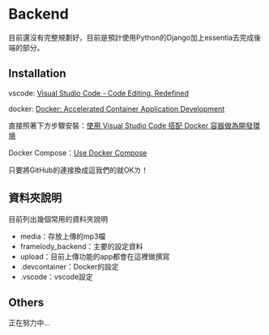 # Backend

目前還沒有完整規劃好，目前是預計使用Python的Django加上essentia去完成後端的部分。

## Installation

vscode: [Visual Studio Code - Code Editing. Redefined](https://code.visualstudio.com/)

docker: [Docker: Accelerated Container Application Development](https://www.docker.com/)

直接照著下方步驟安裝：[使用 Visual Studio Code 搭配 Docker 容器做為開發環境](https://learn.microsoft.com/zh-tw/training/modules/use-docker-container-dev-env-vs-code/)

Docker Compose：[Use Docker Compose](https://code.visualstudio.com/docs/containers/docker-compose#_adding-docker-compose-support-to-your-project)

只要將GitHub的連接換成這我們的就OKㄌ！

## 資料夾說明

目前列出幾個常用的資料夾說明
* media：存放上傳的mp3檔
* framelody_backend：主要的設定資料
* upload：目前上傳功能的app都會在這裡做撰寫
* .devcontainer：Docker的設定
* .vscode：vscode設定


## Others

正在努力中...
